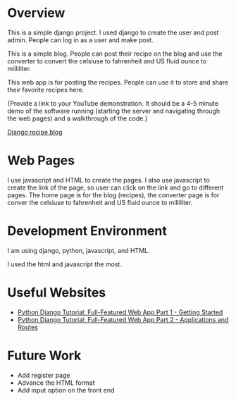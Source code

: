 # Overview
This is a simple django project. I used django to create the user and post admin. People can log in as a user and make post. 


This is a simple blog. People can post their recipe on the blog and use the converter to convert the celsiuse to fahrenheit and US fluid ounce to milliliter.

This web app is for posting the recipes. People can use it to store and share their favorite recipes here. 

{Provide a link to your YouTube demonstration.  It should be a 4-5 minute demo of the software running (starting the server and navigating through the web pages) and a walkthrough of the code.}

[Django recipe blog](https://youtu.be/Xz6C2EOLjjI)

# Web Pages

I use javascript and HTML to create the pages. I also use javascript to create the link of the page, so user can click on the link and go to different pages. The home page is for the blog (recipes), the converter page is for conver the celsiuse to fahrenheit and US fluid ounce to milliliter.

# Development Environment

I am using django, python, javascript, and HTML.

I used the html and javascript the most. 

# Useful Websites

* [Python Django Tutorial: Full-Featured Web App Part 1 - Getting Started](https://www.youtube.com/watch?v=UmljXZIypDc&list=PL-osiE80TeTtoQCKZ03TU5fNfx2UY6U4p)
* [Python Django Tutorial: Full-Featured Web App Part 2 - Applications and Routes](https://www.youtube.com/watch?v=a48xeeo5Vnk&list=PL-osiE80TeTtoQCKZ03TU5fNfx2UY6U4p&index=2)

# Future Work

* Add register page
* Advance the HTML format
* Add input option on the front end 